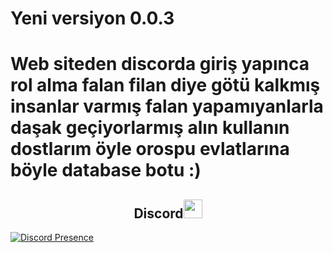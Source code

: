 # Yeni versiyon 0.0.3

# Web siteden discorda giriş yapınca rol alma falan filan diye götü kalkmış insanlar varmış falan yapamıyanlarla daşak geçiyorlarmış alın kullanın dostlarım öyle orospu evlatlarına böyle database botu :)

<h2 align="center">Discord<img src="https://raw.githubusercontent.com/iampavangandhi/iampavangandhi/master/gifs/Hi.gif" width="30px"> </h2>

[![Discord Presence](https://lanyard-profile-readme.vercel.app/api/770307586477522964?hideDiscrim=true)](https://discord.com/users/770307586477522964)
